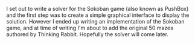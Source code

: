 I set out to write a solver for the Sokoban game (also known as PushBox) and the first step was to create a simple graphical interface to display the solution. However I ended up writing an implementation of the Sokoban game, and at time of writing I'm about to add the original 50 mazes authored by Thinking Rabbit. Hopefully the solver will come later.